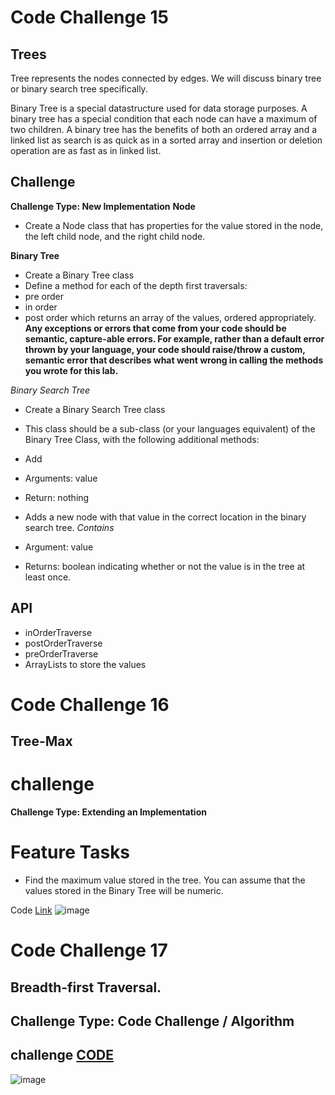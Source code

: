 # Code Challenge 15
## Trees
Tree represents the nodes connected by edges. We will discuss binary tree or binary search tree specifically.

Binary Tree is a special datastructure used for data storage purposes. A binary tree has a special condition that each node can have a maximum of two children. A binary tree has the benefits of both an ordered array and a linked list as search is as quick as in a sorted array and insertion or deletion operation are as fast as in linked list.

## Challenge

**Challenge Type: New Implementation**
**Node**

- Create a Node class that has properties for the value stored in the node, the left child node, and the right child node.

**Binary Tree**

- Create a Binary Tree class
- Define a method for each of the depth first traversals:
- pre order
- in order
- post order which returns an array of the values, ordered appropriately.
**Any exceptions or errors that come from your code should be semantic, capture-able errors. For example, rather than a default error thrown by your language, your code should raise/throw a custom, semantic error that describes what went wrong in calling the methods you wrote for this lab.**

*Binary Search Tree*

- Create a Binary Search Tree class
- This class should be a sub-class (or your languages equivalent) of the Binary Tree Class, with the following additional methods:
- Add
- Arguments: value
- Return: nothing
- Adds a new node with that value in the correct location in the binary search tree.
*Contains*


- Argument: value
- Returns: boolean indicating whether or not the value is in the tree at least once.

## API
- inOrderTraverse
- postOrderTraverse
- preOrderTraverse
- ArrayLists to store the values 

# Code Challenge 16

## Tree-Max
# challenge
**Challenge Type: Extending an Implementation**

# Feature Tasks

- Find the maximum value stored in the tree. You can assume that the values stored in the Binary Tree will be numeric.

Code [Link](https://github.com/Fadi-Nayef/401-data-structures-and-algorithms/blob/tree-max/CodeChallenges/Trees/app/src/main/java/Trees/BinaryTree.java)
![image](https://user-images.githubusercontent.com/80682261/126913934-16bdc651-3f2f-4485-836d-7c7b1bd8ceba.png)

# Code Challenge 17
## Breadth-first Traversal.


## Challenge Type: Code Challenge / Algorithm
## challenge [CODE](https://github.com/Fadi-Nayef/401-data-structures-and-algorithms/blob/main/CodeChallenges/Trees/app/src/main/java/Trees/BinaryTree.java)

![image](https://user-images.githubusercontent.com/80682261/127048149-8a820b6a-5cd4-4484-b592-b844a312e774.png)
